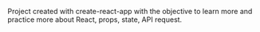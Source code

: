 Project created with create-react-app with the objective to learn more and practice more about React, props, state, API request.